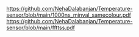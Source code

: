https://github.com/NehaDalabanjan/Temperature-sensor/blob/main/1000ns_minval_samecolour.pdf
https://github.com/NehaDalabanjan/Temperature-sensor/blob/main/ffttss.pdf
